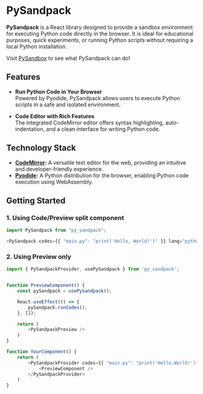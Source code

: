 # PySandpack

**PySandpack** is a React library designed to provide a sandbox environment for executing Python code directly in the browser. It is ideal for educational purposes, quick experiments, or running Python scripts without requiring a local Python installation.

Visit [PySandbox](https://pysandbox.github.io/dist/) to see what PySandpack can do!
 

## Features

- **Run Python Code in Your Browser**  
  Powered by Pyodide, PySandpack allows users to execute Python scripts in a safe and isolated environment.
  
- **Code Editor with Rich Features**  
  The integrated CodeMirror editor offers syntax highlighting, auto-indentation, and a clean interface for writing Python code.

## Technology Stack

- **[CodeMirror](https://codemirror.net/):** A versatile text editor for the web, providing an intuitive and developer-friendly experience.
- **[Pyodide](https://pyodide.org/):** A Python distribution for the browser, enabling Python code execution using WebAssembly.

## Getting Started

### 1. Using Code/Preview split component
```ts
import PySandpack from "py_sandpack";

<PySandpack codes={{ "main.py": "print('Hello, World!')" }} lang="python" />;
```

### 2. Using Preview only
```ts
import { PySandpackProvider, usePySandpack } from 'py_sandpack';


function PreviewComponent() {
    const pySandpack = usePySandpack();

    React.useEffect(() => {
        pySandpack.runCodes();
    }, []);

    return (
        <PySandpackPreview />
    )
}

function YourComponent() {
    return (
        <PySandpackProvider codes={{ "main.py": "print('Hello,World!')" }} lang="python">
            <PreviewComponent />
        </PySandpackProvider>
    )
}
```
